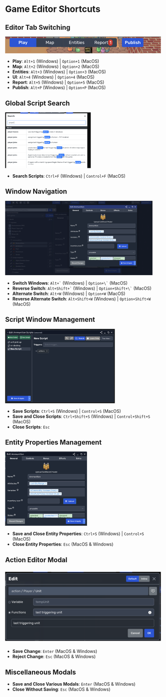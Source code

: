 # Game Editor Shortcuts

## Editor Tab Switching
<img style="margin-left: 0;" src="../img/editor-shortcuts/widget.png">


- **Play**: `Alt+1` (Windows) | `Option+1` (MacOS)
- **Map**: `Alt+2` (Windows) | `Option+2` (MacOS)
- **Entities**: `Alt+3` (Windows) | `Option+3` (MacOS)
- **UI**: `Alt+4` (Windows) | `Option+4` (MacOS)
- **Report**: `Alt+5` (Windows) | `Option+5` (MacOS)
- **Publish**: `Alt+P` (Windows) | `Option+P` (MacOS)

## Global Script Search
<img style="margin-left: 0; height: 180px; object-fit: cover; object-position: top;" src="../img/editor-shortcuts/search.png">


- **Search Scripts**: `Ctrl+F` (Windows) | `Control+F` (MacOS)

## Window Navigation
<img style="margin-left: 0; height: 240px; object-fit: cover; object-position: left;" src="../img/editor-shortcuts/window-switch.png">


- **Switch Windows**: `` Alt+` `` (Windows) | `` Option+\` `` (MacOS)
- **Reverse Switch**: `` Alt+Shift+` `` (Windows) | `` Option+Shift+\` `` (MacOS)
- **Alternate Switch**: `Alt+W` (Windows) | `Option+W` (MacOS)
- **Reverse Alternate Switch**: `Alt+Shift+W` (Windows) | `Option+Shift+W` (MacOS)

## Script Window Management
<img style="margin-left: 0; height: 240px; object-fit: contain; object-position: left;" src="../img/editor-shortcuts/scripts.png">


- **Save Scripts**: `Ctrl+S` (Windows) | `Control+S` (MacOS)
- **Save and Close Scripts**: `Ctrl+Shift+S` (Windows) | `Control+Shift+S` (MacOS)
- **Close Scripts**: `Esc`

## Entity Properties Management
<img style="margin-left: 0; height: 240px; object-fit: contain; object-position: left;" src="../img/editor-shortcuts/entity-properties.png">


- **Save and Close Entity Properties**: `Ctrl+S` (Windows) | `Control+S` (MacOS)
- **Close Entity Properties**: `Esc` (MacOS & Windows)

## Action Editor Modal
<img style="margin-left: 0; height: 240px; object-fit: contain; object-position: left;" src="../img/editor-shortcuts/action-modal.png">


- **Save Change**: `Enter` (MacOS & Windows)
- **Reject Change**: `Esc` (MacOS & Windows)

## Miscellaneous Modals
- **Save and Close Various Modals**: `Enter` (MacOS & Windows)
- **Close Without Saving**: `Esc` (MacOS & Windows)